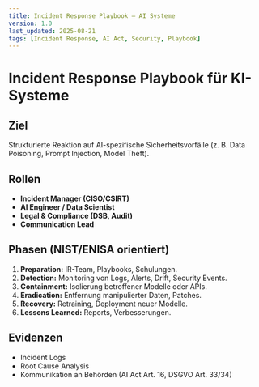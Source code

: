 ```yaml
---
title: Incident Response Playbook – AI Systeme
version: 1.0
last_updated: 2025-08-21
tags: [Incident Response, AI Act, Security, Playbook]
---
```


# Incident Response Playbook für KI-Systeme

## Ziel
Strukturierte Reaktion auf AI-spezifische Sicherheitsvorfälle (z. B. Data Poisoning, Prompt Injection, Model Theft).

## Rollen
- **Incident Manager (CISO/CSIRT)**
- **AI Engineer / Data Scientist**
- **Legal & Compliance (DSB, Audit)**
- **Communication Lead**

## Phasen (NIST/ENISA orientiert)
1. **Preparation:** IR-Team, Playbooks, Schulungen.  
2. **Detection:** Monitoring von Logs, Alerts, Drift, Security Events.  
3. **Containment:** Isolierung betroffener Modelle oder APIs.  
4. **Eradication:** Entfernung manipulierter Daten, Patches.  
5. **Recovery:** Retraining, Deployment neuer Modelle.  
6. **Lessons Learned:** Reports, Verbesserungen.

## Evidenzen
- Incident Logs
- Root Cause Analysis
- Kommunikation an Behörden (AI Act Art. 16, DSGVO Art. 33/34)
